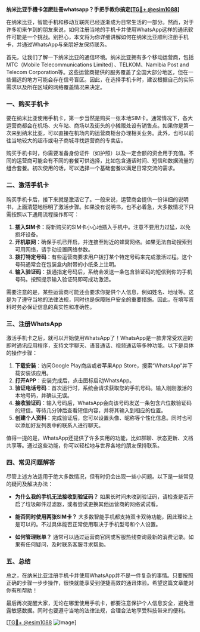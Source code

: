 **纳米比亚手機卡怎麽註冊whatsapp？手把手教你搞定[[TG💪+ @esim1088](https://t.me/s/esim1088)]**

在纳米比亚，智能手机和移动互联网已经逐渐成为日常生活的一部分。然而，对于许多初来乍到的朋友来说，如何注册当地的手机卡并使用WhatsApp这样的通讯软件可能是一个挑战。别担心，本文将为你详细讲解如何在纳米比亚顺利注册手机卡，并通过WhatsApp与亲朋好友保持联系。

首先，让我们了解一下纳米比亚的通信环境。纳米比亚拥有多个移动运营商，包括MTC（Mobile Telecommunications Limited）、TELKOM、Namibia Post and Telecom Corporation等。这些运营商提供的服务覆盖了全国大部分地区，但在一些偏远的地方可能会存在信号盲区。因此，在选择手机卡时，建议根据自己的实际需求以及所在区域的网络覆盖情况来决定。

### 一、购买手机卡

要在纳米比亚使用手机卡，第一步当然是购买一张本地SIM卡。通常情况下，各大运营商都会在机场、火车站、商场以及街头的小摊贩处设有销售点。如果你是第一次来到纳米比亚，可以直接在机场内的运营商柜台办理相关业务。此外，也可以前往当地较大的超市或电子商城寻找运营商的专卖店。

购买手机卡时，你需要准备身份证件（如护照）以及一定金额的资金用于充值。不同的运营商可能会有不同的套餐可供选择，比如包含通话时间、短信和数据流量的组合套餐。初次使用的话，可以选择一个基础套餐以满足日常交流的需求。

### 二、激活手机卡

购买手机卡后，接下来就是激活它了。一般来说，运营商会提供一份详细的说明书，上面清楚地标明了激活步骤。如果没有说明书，也不必着急，大多数情况下只需按照以下通用流程操作即可：

1. **插入SIM卡**：将新购买的SIM卡小心地插入手机中。注意不要用力过猛，以免损坏设备。
2. **开机联网**：确保手机已开启，并连接至附近的蜂窝网络。如果无法自动搜索到可用网络，请手动设置网络参数。
3. **拨打特定号码**：有些运营商要求用户拨打某个特定号码来完成激活过程。这个号码通常会在包装盒内附带的小纸条上注明。
4. **输入验证码**：拨通指定号码后，系统会发送一条包含验证码的短信到你的手机号码。按照提示输入验证码即可成功激活。

需要注意的是，某些运营商可能还会要求你提供个人信息，例如姓名、地址等。这是为了遵守当地的法律法规，同时也是保障账户安全的重要措施。因此，在填写资料时务必保证信息的真实性和准确性。

### 三、注册WhatsApp

激活手机卡之后，就可以开始使用WhatsApp了！WhatsApp是一款非常受欢迎的即时通讯应用程序，支持文字聊天、语音通话、视频通话等多种功能。以下是具体的操作步骤：

1. **下载安装**：访问Google Play商店或者苹果App Store，搜索“WhatsApp”并下载安装该应用。
2. **打开APP**：安装完成后，点击图标启动WhatsApp。
3. **验证电话号码**：首次运行时，系统会请求获取您的手机号码。输入刚刚激活的本地号码，并确认无误。
4. **接收验证码**：输入号码后，WhatsApp会向该号码发送一条包含六位数验证码的短信。等待几分钟后查看短信内容，并将其输入到相应的位置。
5. **创建个人资料**：完成验证后，您可以设置头像、昵称等个性化信息。同时也可以添加好友列表中的联系人进行聊天。

值得一提的是，WhatsApp还提供了许多实用的功能，比如群聊、状态更新、文档共享等。通过这些功能，你可以轻松地与世界各地的朋友保持联系。

### 四、常见问题解答

尽管上述方法适用于绝大多数情况，但有时仍会出现一些小问题。以下是一些常见的疑问及解决办法：

- **为什么我的手机无法接收到验证码？**
  如果长时间未收到验证码，请检查是否开启了垃圾邮件过滤器，或者尝试更换其他运营商的网络试试看。

- **能否同时使用两张SIM卡？**
  大多数智能手机都支持双卡双待功能，因此理论上是可以的。不过具体能否正常使用取决于手机型号和个人设置。

- **如何管理账单？**
  通常可以通过运营商官网或客服热线查询最新的消费记录。如果有任何疑问，及时联系客服寻求帮助。

### 五、总结

总之，在纳米比亚注册手机卡并使用WhatsApp并不是一件复杂的事情。只要按照正确的步骤一步步操作，很快就能享受到便捷高效的通讯体验。希望这篇文章能对你有所帮助！

最后再次提醒大家，无论在哪里使用手机卡，都要注意保护个人信息安全，避免泄露敏感数据。同时也要遵守当地的法律法规，合理合法地享受科技带来的便利。

[[TG💪+ @esim1088](https://t.me/s/esim1088) ![Image](https://i.postimg.cc/4NQfJmqS/Snipaste-2025-05-13-00-14-12.png)]